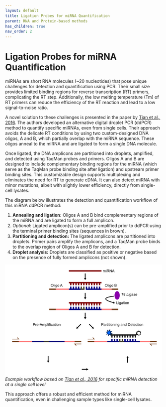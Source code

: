 ```yaml
---
layout: default
title: Ligation Probes for miRNA Quantification
parent: RNA and Protein-based methods
has_children: true
nav_order: 2
---
```


# Ligation Probes for miRNA Quantification


miRNAs are short RNA molecules (~20 nucleotides) that pose unique challenges for detection and quantification using PCR. Their small size provides limited binding regions for reverse transcription (RT) primers, complicating the RT step. Additionally, the low melting temperature (Tm) of RT primers can reduce the efficiency of the RT reaction and lead to a low signal-to-noise ratio.

A novel solution to these challenges is presented in the paper by [Tian et al., 2016](<https://pubs.acs.org/doi/10.1021/acs.analchem.6b01225>). The authors developed an alternative digital droplet PCR (ddPCR) method to quantify specific miRNAs, even from single cells. Their approach avoids the delicate RT conditions by using two custom-designed DNA oligos, A and B, which partially overlap with the miRNA sequence. These oligos anneal to the miRNA and are ligated to form a single DNA molecule.

Once ligated, the DNA amplicons are partitioned into droplets, amplified, and detected using TaqMan probes and primers. Oligos A and B are designed to include complementary binding regions for the miRNA (which serve as the TaqMan probe binding site after ligation) and upstream primer binding sites. This customizable design supports multiplexing and eliminates the need for RT to generate cDNA. It can also detect miRNA with minor mutations, albeit with slightly lower efficiency, directly from single-cell lysates.

The diagram below illustrates the detection and quantification workflow of this miRNA ddPCR method:

1. **Annealing and ligation:** Oligos A and B bind complementary regions of the miRNA and are ligated to form a full amplicon.
2. *Optional*: Ligated amplicon(s) can be pre-amplified prior to ddPCR using the terminal primer binding sites (sequences in brown).
3. **Partitioning and detection:** The ligated amplicons are partitioned into droplets. Primer pairs amplify the amplicons, and a TaqMan probe binds to the overlap region of Oligos A and B for detection.
4. **Droplet analysis:** Droplets are classified as positive or negative based on the presence of fully formed amplicons (not shown).

![miRNA ligation.png](Ligation%20Probes%20for%20miRNA%20Quantification/miRNA_ligation.png)
*Example workflow based on [Tian et al., 2016](<https://pubs.acs.org/doi/10.1021/acs.analchem.6b01225>) for specific miRNA detection at a single cell level*

This approach offers a robust and efficient method for miRNA quantification, even in challenging sample types like single-cell lysates.
